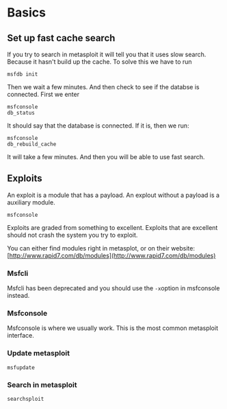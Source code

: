 # Basics

## Set up fast cache search

If you try to search in metasploit it will tell you that it uses slow search. Because it hasn't build up the cache. To solve this we have to run

```text
msfdb init
```

Then we wait a few minutes. And then check to see if the databse is connected. First we enter

```text
msfconsole
db_status
```

It should say that the database is connected. If it is, then we run:

```text
msfconsole
db_rebuild_cache
```

It will take a few minutes. And then you will be able to use fast search.

## Exploits

An exploit is a module that has a payload. An explout without a payload is a auxiliary module.

```text
msfconsole
```

Exploits are graded from something to excellent. Exploits that are excellent should not crash the system you try to exploit.

You can either find modules right in metasplot, or on their website: [http://www.rapid7.com/db/modules](http://www.rapid7.com/db/modules)

### Msfcli

Msfcli has been deprecated and you should use the `-x`option in msfconsole instead.

### Msfconsole

Msfconsole is where we usually work. This is the most common metasploit interface.

### Update metasploit

```text
msfupdate
```

### Search in metasploit

```text
searchsploit
```

